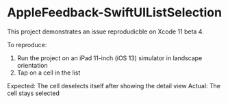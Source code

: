 # AppleFeedback-SwiftUIListSelection
This project demonstrates an issue reprodudicble on Xcode 11 beta 4.

To reproduce:

1. Run the project on an iPad 11-inch (iOS 13) simulator in landscape orientation
2. Tap on a cell in the list

Expected: The cell deselects itself after showing the detail view
Actual: The cell stays selected
